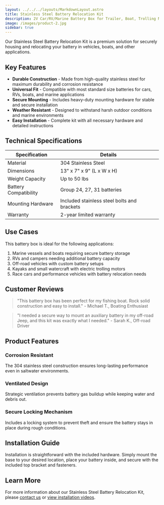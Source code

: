 ```yaml
---
layout: ../../../layouts/MarkdownLayout.astro
title: Stainless Steel Battery Relocation Kit
description: 2V Car/RV/Marine Battery Box for Trailer, Boat, Trolling Motor, Kayak
image: /images/product-2.jpg
sidebar: true
---
```


Our Stainless Steel Battery Relocation Kit is a premium solution for securely housing and relocating your battery in vehicles, boats, and other applications.

## Key Features

- **Durable Construction** - Made from high-quality stainless steel for maximum durability and corrosion resistance
- **Universal Fit** - Compatible with most standard size batteries for cars, RVs, boats, and marine applications
- **Secure Mounting** - Includes heavy-duty mounting hardware for stable and secure installation
- **Weather Resistant** - Designed to withstand harsh outdoor conditions and marine environments
- **Easy Installation** - Complete kit with all necessary hardware and detailed instructions

## Technical Specifications

<div class="styled-table">

| Specification | Details |
| --- | --- |
| Material | 304 Stainless Steel |
| Dimensions | 13" x 7" x 9" (L x W x H) |
| Weight Capacity | Up to 50 lbs |
| Battery Compatibility | Group 24, 27, 31 batteries |
| Mounting Hardware | Included stainless steel bolts and brackets |
| Warranty | 2-year limited warranty |

</div>

<div class="use-cases-section">
  <h2>Use Cases</h2>
  <p>This battery box is ideal for the following applications:</p>
  <ol>
    <li>Marine vessels and boats requiring secure battery storage</li>
    <li>RVs and campers needing additional battery capacity</li>
    <li>Off-road vehicles with custom battery setups</li>
    <li>Kayaks and small watercraft with electric trolling motors</li>
    <li>Race cars and performance vehicles with battery relocation needs</li>
  </ol>
</div>

## Customer Reviews

> "This battery box has been perfect for my fishing boat. Rock solid construction and easy to install." - Michael T., Boating Enthusiast

> "I needed a secure way to mount an auxiliary battery in my off-road Jeep, and this kit was exactly what I needed." - Sarah K., Off-road Driver

## Product Features

### Corrosion Resistant

The 304 stainless steel construction ensures long-lasting performance even in saltwater environments.

### Ventilated Design

Strategic ventilation prevents battery gas buildup while keeping water and debris out.

### Secure Locking Mechanism

Includes a locking system to prevent theft and ensure the battery stays in place during rough conditions.

## Installation Guide

Installation is straightforward with the included hardware. Simply mount the base to your desired location, place your battery inside, and secure with the included top bracket and fasteners.

## Learn More

For more information about our Stainless Steel Battery Relocation Kit, please [contact us](/en/contact) or [view installation videos](/en/videos).